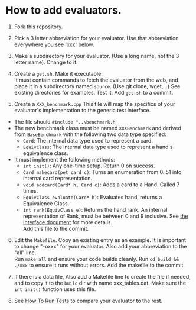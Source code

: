 # How to add evaluators.

1. Fork this repository.

2. Pick a 3 letter abbreviation for your evaluator. Use that abbreviation everywhere you see 'xxx' below.

3. Make a subdirectory for your evaluator. (Use a long name, not the 3 letter name). Change to it.
4. Create a `get.sh`. Make it executable.       
   It must contain commands to fetch the evaluator from the web, and place it in a subdirectory named `source`. (Use git clone, wget,...) See existing directories for examples. Test it.  Add `get.sh` to a commit.

5. Create a `XXX_benchmark.cpp` This file will map the specifics of your evaluator's implementation to the generic test interface.
  - The file should `#include "..\benchmark.h`
  - The new benchmark class must be named `XXXBenchmark` and derived from `BaseBenchmark` with the following two data type specified:
    - `Card`: The internal data type used to represent a card.
    - `EquivClass`: The internal data type used to represent a hand's equivalence class.
 - It must implement the following methods:
    - `int init()`: Any one-time setup. Return 0 on success.
    - `Card makecard(pet_card c)`: Turns an enumeration from 0..51 into internal card representation.
    - `void addcard(Card* h, Card c)`: Adds a card to a Hand. Called 7 times.
    - `EquivClass evaluate(Card* h)`: Evaluates hand, returns a Equivalence Class.
    - `int rank(EquivClass e)`: Returns the hand rank. An internal representation of Rank, must be between 0 and 9 inclusive.
See [the Interface document](Interface.md) for more details.  
Add this file to the commit.

6. Edit the `Makefile`. Copy an existing entry as an example.  It is important to change "-oxxx" for your evaluator.  Also add your abbreviation to the "all" line.    
Run `make all` and ensure your code builds cleanly.  Run `cd build && ./xxx` to ensure it runs without errors.
Add the makefile to the commit.

7. If there is a data file, Also add a Makefile line to create the file if needed, and to copy it to the `build` dir with name xxx_tables.dat. Make sure the `int init()` function uses this file.

8. See [How To Run Tests](howtoruntests.md) to compare your evaluator to the rest.



